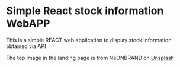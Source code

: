 # Simple React stock information WebAPP

This is a simple REACT web application to display stock information obtained via API  

The top image in the landing page is from NeONBRAND on [Unsplash](https://unsplash.com/)
